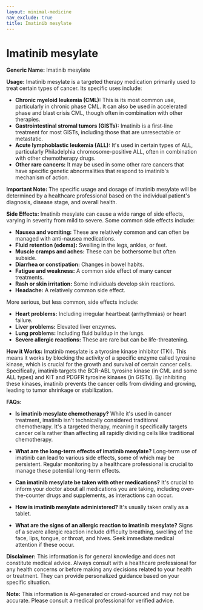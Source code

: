 ```yaml
---
layout: minimal-medicine
nav_exclude: true
title: Imatinib mesylate
---
```


# Imatinib mesylate

**Generic Name:** Imatinib mesylate

**Usage:** Imatinib mesylate is a targeted therapy medication primarily used to treat certain types of cancer.  Its specific uses include:

* **Chronic myeloid leukemia (CML):**  This is its most common use, particularly in chronic phase CML. It can also be used in accelerated phase and blast crisis CML, though often in combination with other therapies.
* **Gastrointestinal stromal tumors (GISTs):** Imatinib is a first-line treatment for most GISTs, including those that are unresectable or metastatic.
* **Acute lymphoblastic leukemia (ALL):**  It's used in certain types of ALL, particularly Philadelphia chromosome-positive ALL, often in combination with other chemotherapy drugs.
* **Other rare cancers:**  It may be used in some other rare cancers that have specific genetic abnormalities that respond to imatinib's mechanism of action.

**Important Note:**  The specific usage and dosage of imatinib mesylate will be determined by a healthcare professional based on the individual patient's diagnosis, disease stage, and overall health.

**Side Effects:**  Imatinib mesylate can cause a wide range of side effects, varying in severity from mild to severe. Some common side effects include:

* **Nausea and vomiting:** These are relatively common and can often be managed with anti-nausea medications.
* **Fluid retention (edema):** Swelling in the legs, ankles, or feet.
* **Muscle cramps and aches:**  These can be bothersome but often subside.
* **Diarrhea or constipation:** Changes in bowel habits.
* **Fatigue and weakness:** A common side effect of many cancer treatments.
* **Rash or skin irritation:**  Some individuals develop skin reactions.
* **Headache:**  A relatively common side effect.

More serious, but less common, side effects include:

* **Heart problems:**  Including irregular heartbeat (arrhythmias) or heart failure.
* **Liver problems:**  Elevated liver enzymes.
* **Lung problems:**  Including fluid buildup in the lungs.
* **Severe allergic reactions:** These are rare but can be life-threatening.


**How it Works:** Imatinib mesylate is a tyrosine kinase inhibitor (TKI).  This means it works by blocking the activity of a specific enzyme called tyrosine kinase, which is crucial for the growth and survival of certain cancer cells.  Specifically, imatinib targets the BCR-ABL tyrosine kinase (in CML and some ALL types) and KIT and PDGFR tyrosine kinases (in GISTs). By inhibiting these kinases, imatinib prevents the cancer cells from dividing and growing, leading to tumor shrinkage or stabilization.

**FAQs:**

* **Is imatinib mesylate chemotherapy?** While it's used in cancer treatment, imatinib isn't technically considered traditional chemotherapy.  It's a targeted therapy, meaning it specifically targets cancer cells rather than affecting all rapidly dividing cells like traditional chemotherapy.

* **What are the long-term effects of imatinib mesylate?** Long-term use of imatinib can lead to various side effects, some of which may be persistent.  Regular monitoring by a healthcare professional is crucial to manage these potential long-term effects.

* **Can imatinib mesylate be taken with other medications?**  It's crucial to inform your doctor about all medications you are taking, including over-the-counter drugs and supplements, as interactions can occur.

* **How is imatinib mesylate administered?** It's usually taken orally as a tablet.

* **What are the signs of an allergic reaction to imatinib mesylate?** Signs of a severe allergic reaction include difficulty breathing, swelling of the face, lips, tongue, or throat, and hives.  Seek immediate medical attention if these occur.

**Disclaimer:** This information is for general knowledge and does not constitute medical advice. Always consult with a healthcare professional for any health concerns or before making any decisions related to your health or treatment. They can provide personalized guidance based on your specific situation.


**Note:** This information is AI-generated or crowd-sourced and may not be accurate. Please consult a medical professional for verified advice.
